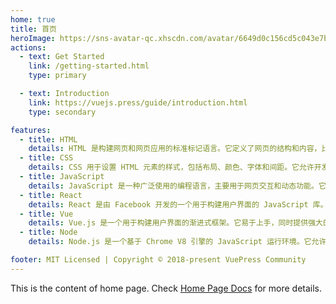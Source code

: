 ```yaml
---
home: true
title: 首页
heroImage: https://sns-avatar-qc.xhscdn.com/avatar/6649d0c156cd5c043e7b13f6.jpg?imageView2/2/w/540/format/webp|imageMogr2/strip2
actions:
  - text: Get Started
    link: /getting-started.html
    type: primary

  - text: Introduction
    link: https://vuejs.press/guide/introduction.html
    type: secondary

features:
  - title: HTML
    details: HTML 是构建网页和网页应用的标准标记语言。它定义了网页的结构和内容，比如段落、链接、图片、表单等。
  - title: CSS
    details: CSS 用于设置 HTML 元素的样式，包括布局、颜色、字体和间距。它允许开发者将网页的呈现与内容分离，提高网页的可维护性和灵活性。
  - title: JavaScript
    details: JavaScript 是一种广泛使用的编程语言，主要用于网页交互和动态功能。它允许网页与用户进行交互，处理事件，操作 DOM（文档对象模型），并可以进行异步编程。
  - title: React
    details: React 是由 Facebook 开发的一个用于构建用户界面的 JavaScript 库。它通过组件化的方式来构建复杂的 UI，并且强调了可重用性和可维护性。React 使用虚拟 DOM 来提高性能和效率。
  - title: Vue
    details: Vue.js 是一个用于构建用户界面的渐进式框架。它易于上手，同时提供强大的功能，如响应式数据绑定和组件系统。Vue 也支持单文件组件，使得开发更加模块化。
  - title: Node
    details: Node.js 是一个基于 Chrome V8 引擎的 JavaScript 运行环境。它允许开发者在服务器端运行 JavaScript 代码，用于构建网络应用。Node.js 拥有大量的包（通过 npm 管理），可以轻松实现各种服务器端功能。

footer: MIT Licensed | Copyright © 2018-present VuePress Community
---
```


This is the content of home page. Check [Home Page Docs][default-theme-home] for more details.

[default-theme-home]: https://vuejs.press/reference/default-theme/frontmatter.html#home-page
